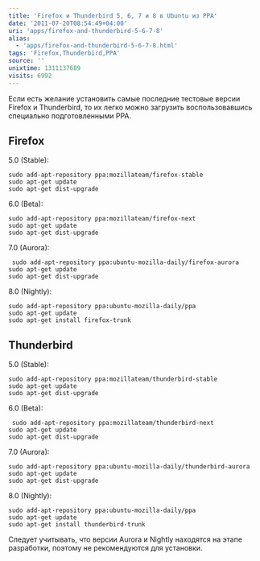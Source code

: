 ```yaml
---
title: 'Firefox и Thunderbird 5, 6, 7 и 8 в Ubuntu из PPA'
date: '2011-07-20T08:54:49+04:00'
uri: 'apps/firefox-and-thunderbird-5-6-7-8'
alias: 
  - 'apps/firefox-and-thunderbird-5-6-7-8.html'
tags: 'Firefox,Thunderbird,PPA'
source: ''
unixtime: 1311137689
visits: 6992
---
```

Если есть желание установить самые последние тестовые версии Firefox и Thunderbird, то их легко можно загрузить воспользовавшись специально подготовленными PPA.

## Firefox

5.0 (Stable):

```
sudo add-apt-repository ppa:mozillateam/firefox-stable
sudo apt-get update
sudo apt-get dist-upgrade
```

6.0 (Beta):

```
sudo add-apt-repository ppa:mozillateam/firefox-next
sudo apt-get update
sudo apt-get dist-upgrade
```

7.0 (Aurora):

```
 sudo add-apt-repository ppa:ubuntu-mozilla-daily/firefox-aurora
sudo apt-get update
sudo apt-get dist-upgrade
```

8.0 (Nightly):

```
sudo add-apt-repository ppa:ubuntu-mozilla-daily/ppa
sudo apt-get update
sudo apt-get install firefox-trunk
```

## Thunderbird

5.0 (Stable):

```
sudo add-apt-repository ppa:mozillateam/thunderbird-stable
sudo apt-get update
sudo apt-get dist-upgrade
```

6.0 (Beta):

```
 sudo add-apt-repository ppa:mozillateam/thunderbird-next
sudo apt-get update
sudo apt-get dist-upgrade 
```

7.0 (Aurora):

```
sudo add-apt-repository ppa:ubuntu-mozilla-daily/thunderbird-aurora
sudo apt-get update
sudo apt-get dist-upgrade
```

8.0 (Nightly):

```
sudo add-apt-repository ppa:ubuntu-mozilla-daily/ppa
sudo apt-get update
sudo apt-get install thunderbird-trunk
```

Следует учитывать, что версии Aurora и Nightly находятся на этапе разработки, поэтому не рекомендуются для установки.
